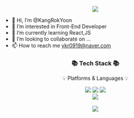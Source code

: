 <div align=center>
	<img src="https://capsule-render.vercel.app/api?type=waving&color=auto&height=200&section=header&text=KangRokGithub!&fontSize=90" />
</div>

- 👋 Hi, I’m @KangRokYoon
- 👀 I’m interested in Front-End Developer
- 🌱 I’m currently learning React,JS
- 💞️ I’m looking to collaborate on ...
- 📫 How to reach me ykr0919@naver.com	

<div align=center>
	<h3>📚 Tech Stack 📚</h3>
	<p>💡 Platforms & Languages 💡</p>
</div>


<div align="center">
	<img src="https://img.shields.io/badge/Javascript-F7DF1E?style=flat&logo=Javascript&logoColor=white" />
	<img src="https://img.shields.io/badge/HTML5-E34F26?style=flat&logo=HTML5&logoColor=white" />
	<img src="https://img.shields.io/badge/CSS3-1572B6?style=flat&logo=CSS3&logoColor=white" />
	
</div>


<div align=center>
				<img src="https://github-readme-stats.vercel.app/api/top-langs/?username=KangRokYoon&layout=compact"><br><br>
				<img src="https://github-readme-stats.vercel.app/api?username=KangRokYoon&show_icons=true">
</div>
<!---
KangRokYoon/KangRokYoon is a ✨ special ✨ repository because its `README.md` (this file) appears on your GitHub profile.
You can click the Preview link to take a look at your changes.
--->
